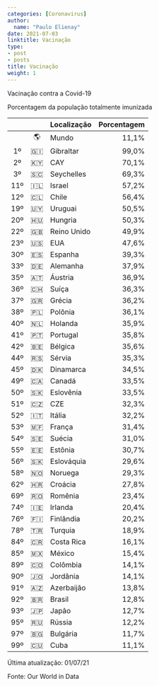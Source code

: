 ```yaml
---
categories: [Coronavirus]
author:
  name: "Paulo Elienay"
date: 2021-07-03
linktitle: Vacinação
type:
- post
- posts
title: Vacinação
weight: 1
---
```


Vacinação contra a Covid-19

Porcentagem da população totalmente imunizada 

|       |       | Localização | Porcentagem |
| :---: | :---: | :---        | ---:        |
|       | 🌎    | Mundo       | 11,1%       |
| 1º    | 🇬🇮    | Gibraltar   | 99,0%       |
| 2º    | 🇰🇾    | CAY         | 70,1%       |
| 3º    | 🇸🇨    | Seychelles  | 69,3%       |
| 11º   | 🇮🇱    | Israel      | 57,2%       |
| 12º   | 🇨🇱    | Chile       | 56,4%       |
| 19º   | 🇺🇾    | Uruguai     | 50,5%       |
| 20º   | 🇭🇺    | Hungria     | 50,3%       |
| 22º   | 🇬🇧    | Reino Unido | 49,9%       |
| 23º   | 🇺🇸    | EUA         | 47,6%       |
| 30º   | 🇪🇸    | Espanha     | 39,3%       |
| 33º   | 🇩🇪    | Alemanha    | 37,9%       |
| 35º   | 🇦🇹    | Áustria     | 36,9%       |
| 36º   | 🇨🇭    | Suíça       | 36,3%       |
| 37º   | 🇬🇷    | Grécia      | 36,2%       |
| 38º   | 🇵🇱    | Polônia     | 36,1%       |
| 40º   | 🇳🇱    | Holanda     | 35,9%       |
| 41º   | 🇵🇹    | Portugal    | 35,8%       |
| 42º   | 🇧🇪    | Bélgica     | 35,6%       |
| 44º   | 🇷🇸    | Sérvia      | 35,3%       |
| 45º   | 🇩🇰    | Dinamarca   | 34,5%       |
| 49º   | 🇨🇦    | Canadá      | 33,5%       |
| 50º   | 🇸🇰    | Eslovênia   | 33,5%       |
| 51º   | 🇨🇿    | CZE         | 32,3%       |
| 52º   | 🇮🇹    | Itália      | 32,2%       |
| 53º   | 🇲🇫    | França      | 31,4%       |
| 54º   | 🇸🇪    | Suécia      | 31,0%       |
| 55º   | 🇪🇪    | Estônia     | 30,7%       |
| 56º   | 🇸🇰    | Eslováquia  | 29,6%       |
| 58º   | 🇳🇴    | Noruega     | 29,3%       |
| 62º   | 🇭🇷    | Croácia     | 27,8%       |
| 69º   | 🇷🇴    | Romênia     | 23,4%       |
| 74º   | 🇮🇪    | Irlanda     | 20,4%       |
| 76º   | 🇫🇮    | Finlândia   | 20,2%       |
| 78º   | 🇹🇷    | Turquia     | 18,9%       |
| 84º   | 🇨🇷    | Costa Rica  | 16,1%       |
| 85º   | 🇲🇽    | México      | 15,4%       |
| 89º   | 🇨🇴    | Colômbia    | 14,1%       |
| 90º   | 🇯🇴    | Jordânia    | 14,1%       |
| 91º   | 🇦🇿    | Azerbaijão  | 13,8%       |
| 92º   | 🇧🇷    | Brasil      | 12,8%       |
| 93º   | 🇯🇵    | Japão       | 12,7%       |
| 95º   | 🇷🇺    | Rússia      | 12,2%       |
| 97º   | 🇧🇬    | Bulgária    | 11,7%       |
| 99º   | 🇨🇺    | Cuba        | 11,1%       |

Última atualização: 01/07/21

Fonte: Our World in Data
